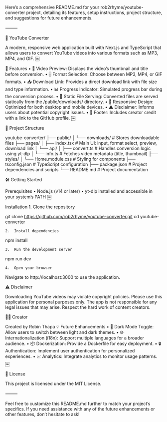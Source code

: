 Here’s a comprehensive README.md for your rob2rhyme/youtube-converter project, detailing its features, setup instructions, project structure, and suggestions for future enhancements.

⸻

🎵 YouTube Converter

A modern, responsive web application built with Next.js and TypeScript that allows users to convert YouTube videos into various formats such as MP3, MP4, and GIF. ￼

🚀 Features
	•	🎥 Video Preview: Displays the video’s thumbnail and title before conversion.
	•	🎚️ Format Selection: Choose between MP3, MP4, or GIF formats.
	•	📥 Download Link: Provides a direct download link with file size and type information.
	•	📊 Progress Indicator: Simulated progress bar during the conversion process.
	•	📁 Static File Serving: Converted files are served statically from the /public/downloads/ directory.
	•	📱 Responsive Design: Optimized for both desktop and mobile devices.
	•	⚠️ Disclaimer: Informs users about potential copyright issues.
	•	👣 Footer: Includes creator credit with a link to the GitHub profile. ￼

🧱 Project Structure

youtube-converter/
├── public/
│   └── downloads/         # Stores downloadable files
├── pages/
│   ├── index.tsx          # Main UI: input, format select, preview, download link
│   └── api/
│       ├── convert.ts     # Handles conversion logic using yt-dlp
│       └── info.ts        # Fetches video metadata (title, thumbnail)
├── styles/
│   └── Home.module.css    # Styling for components
├── tsconfig.json          # TypeScript configuration
├── package.json           # Project dependencies and scripts
└── README.md              # Project documentation

🛠️ Getting Started

Prerequisites
	•	Node.js (v14 or later)
	•	yt-dlp installed and accessible in your system’s PATH ￼

Installation
	1.	Clone the repository

git clone https://github.com/rob2rhyme/youtube-converter.git
cd youtube-converter


	2.	Install dependencies

npm install


	3.	Run the development server

npm run dev


	4.	Open your browser ￼
Navigate to http://localhost:3000 to use the application.

⚠️ Disclaimer

Downloading YouTube videos may violate copyright policies. Please use this application for personal purposes only. The app is not responsible for any legal issues that may arise. Respect the hard work of content creators.

👨‍💻 Creator

Created by Robin Thapa
💡 Future Enhancements
	•	🎨 Dark Mode Toggle: Allow users to switch between light and dark themes.
	•	🌐 Internationalization (i18n): Support multiple languages for a broader audience.
	•	📦 Dockerization: Provide a Dockerfile for easy deployment.
	•	🔒 Authentication: Implement user authentication for personalized experiences.
	•	📈 Analytics: Integrate analytics to monitor usage patterns. ￼

📄 License

This project is licensed under the MIT License.

⸻

Feel free to customize this README.md further to match your project’s specifics. If you need assistance with any of the future enhancements or other features, don’t hesitate to ask!
